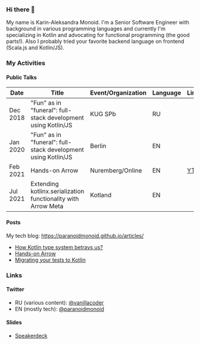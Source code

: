 ### Hi there 👋

My name is Karin-Aleksandra Monoid.
I'm a Senior Software Engineer with background in various programming languages and currently I'm specializing in Kotlin and advocating for functional programming (the good parts!). Also I probably tried your favorite backend language on frontend (Scala.js and Kotlin/JS).

### My Activities

#### Public Talks
|  Date  |                        Title                                   |Event/Organization|Language|Link |
|--------|----------------------------------------------------------------|------------------|--------|-----|
|Dec 2018|	"Fun" as in "funeral": full-stack development using Kotlin/JS |	KUG SPb          | RU     ||
|Jan 2020|	"Fun" as in "funeral": full-stack development using Kotlin/JS |	Berlin	         | EN     ||
|Feb 2021|	Hands-on Arrow                                                |	Nuremberg/Online | EN     |[YT](https://youtu.be/tkl9EaUMfm8)|
|Jul 2021|Extending kotlinx.serialization functionality with Arrow Meta       | Kotland          | EN     ||
#### Posts

My tech blog: https://paranoidmonoid.github.io/articles/

* [How Kotlin type system betrays us?](https://paranoidmonoid.github.io/articles/Chasing%20the%20bug/EitherVsNull)
* [Hands-on Arrow](https://paranoidmonoid.github.io/articles/Kotlin%20and%20friends/Hands-on%20Arrow)
* [Migrating your tests to Kotlin](https://paranoidmonoid.github.io/articles/Kotlin%20and%20friends/Migrating%20your%20tests%20to%20Kotlin)

### Links

#### Twitter
* RU (various content): [@vanillacoder](https://twitter.com/vanillacoder/)
* EN (mostly tech): [@paranoidmonoid](https://twitter.com/paranoidmonoid/)

#### Slides
* [Speakerdeck](https://speakerdeck.com/paranoidmonoid)
